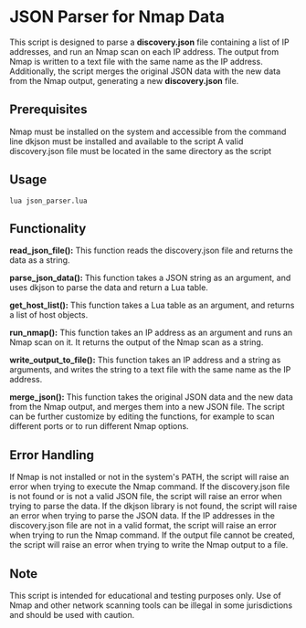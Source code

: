 # **JSON Parser for Nmap Data**

This script is designed to parse a **discovery.json** file containing a list of IP addresses, and run an Nmap scan on each IP address. The output from Nmap is written to a text file with the same name as the IP address. Additionally, the script merges the original JSON data with the new data from the Nmap output, generating a new **discovery.json** file.

## **Prerequisites**

Nmap must be installed on the system and accessible from the command line
dkjson must be installed and available to the script
A valid discovery.json file must be located in the same directory as the script

## **Usage**

`lua json_parser.lua`

## **Functionality**

**read_json_file():** This function reads the discovery.json file and returns the data as a string.

**parse_json_data():** This function takes a JSON string as an argument, and uses dkjson to parse the data and return a Lua table.

**get_host_list():** This function takes a Lua table as an argument, and returns a list of host objects.

**run_nmap():** This function takes an IP address as an argument and runs an Nmap scan on it. It returns the output of the Nmap scan as a string.

**write_output_to_file():** This function takes an IP address and a string as arguments, and writes the string to a text file with the same name as the IP address.

**merge_json():** This function takes the original JSON data and the new data from the Nmap output, and merges them into a new JSON file.
The script can be further customize by editing the functions, for example to scan different ports or to run different Nmap options.

## **Error Handling**

If Nmap is not installed or not in the system's PATH, the script will raise an error when trying to execute the Nmap command.
If the discovery.json file is not found or is not a valid JSON file, the script will raise an error when trying to parse the data.
If the dkjson library is not found, the script will raise an error when trying to parse the JSON data.
If the IP addresses in the discovery.json file are not in a valid format, the script will raise an error when trying to run the Nmap command.
If the output file cannot be created, the script will raise an error when trying to write the Nmap output to a file.

## **Note**

This script is intended for educational and testing purposes only. Use of Nmap and other network scanning tools can be illegal in some jurisdictions and should be used with caution.
